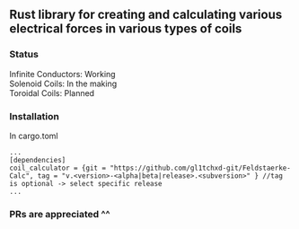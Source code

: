 ## Rust library for creating and calculating various electrical forces in various types of coils

### Status
Infinite Conductors:  Working\
Solenoid Coils:       In the making\
Toroidal Coils:       Planned

### Installation
In cargo.toml
```
...
[dependencies]
coil_calculator = {git = "https://github.com/gl1tchxd-git/Feldstaerke-Calc", tag = "v.<version>-<alpha|beta|release>.<subversion>" } //tag is optional -> select specific release
...
```

### PRs are appreciated ^^
